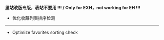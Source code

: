 **里站改版专版，表站不要用 !!! / Only for EXH，not working for EH !!!**

- 优化收藏列表排序检测

---

- Optimize favorites sorting check

